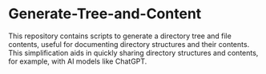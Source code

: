 # Generate-Tree-and-Content
This repository contains scripts to generate a directory tree and file contents, useful for documenting directory structures and their contents. This simplification aids in quickly sharing directory structures and contents, for example, with AI models like ChatGPT.

